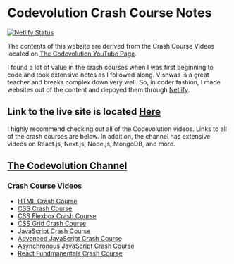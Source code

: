 # Codevolution Crash Course Notes

[![Netlify Status](https://api.netlify.com/api/v1/badges/987775b4-479e-426a-9227-d8b9e2073bdd/deploy-status)](https://app.netlify.com/sites/justin-tsugranes-coding-crash-courses/deploys)

The contents of this website are derived from the Crash Course Videos located on [The Codevolution YouTube Page](https://www.youtube.com/c/Codevolution).

I found a lot of value in the crash courses when I was first beginning to code and took extensive notes as I followed along. Vishwas is a great teacher and breaks complex down very well. So, in coder fashion, I made websites out of the content and depoyed them through [Netlify](https://app.netlify.com/).

## Link to the live site is located [Here](https://coding-crash-courses.netlify.app/)

I highly recommend checking out all of the Codevolution videos. Links to all of the crash courses are below. In addition, the channel has extensive videos on React.js, Next.js, Node.js, MongoDB, and more.

## [The Codevolution Channel](https://www.youtube.com/c/Codevolution)

### Crash Course Videos

- [HTML Crash Course](https://www.youtube.com/watch?v=N8YMl4Ezp4g&list=PLC3y8-rFHvwhuX4qGvFx-wPy_MEi6Jdp7&index=1)
- [CSS Crash Course](https://www.youtube.com/watch?v=Icf5D3fEKbM&list=PLC3y8-rFHvwhuX4qGvFx-wPy_MEi6Jdp7&index=2)
- [CSS Flexbox Crash Course](https://www.youtube.com/watch?v=z62f2k38s64&list=PLC3y8-rFHvwhuX4qGvFx-wPy_MEi6Jdp7&index=3)
- [CSS Grid Crash Course](https://www.youtube.com/watch?v=p4Ith5qRM1g&list=PLC3y8-rFHvwhuX4qGvFx-wPy_MEi6Jdp7&index=4)
- [JavaScript Crash Course](https://www.youtube.com/watch?v=XIOLqoPHCJ4&list=PLC3y8-rFHvwhuX4qGvFx-wPy_MEi6Jdp7&index=5)
- [Advanced JavaScript Crash Course](https://www.youtube.com/watch?v=R9I85RhI7Cg&list=PLC3y8-rFHvwhuX4qGvFx-wPy_MEi6Jdp7&index=6)
- [Asynchronous JavaScript Crash Course](https://www.youtube.com/watch?v=exBgWAIeIeg&list=PLC3y8-rFHvwhuX4qGvFx-wPy_MEi6Jdp7&index=7)
- [React Fundmanentals Crash Course](https://www.youtube.com/watch?v=jLS0TkAHvRg&list=PLC3y8-rFHvwhuX4qGvFx-wPy_MEi6Jdp7&index=8)
